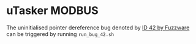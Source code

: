 # uTasker MODBUS

The uninitialised pointer dereference bug denoted by [ID 42 by Fuzzware](https://github.com/fuzzware-fuzzer/fuzzware-experiments/tree/main/04-crash-analysis/42) can be triggered by running ``run_bug_42.sh``
